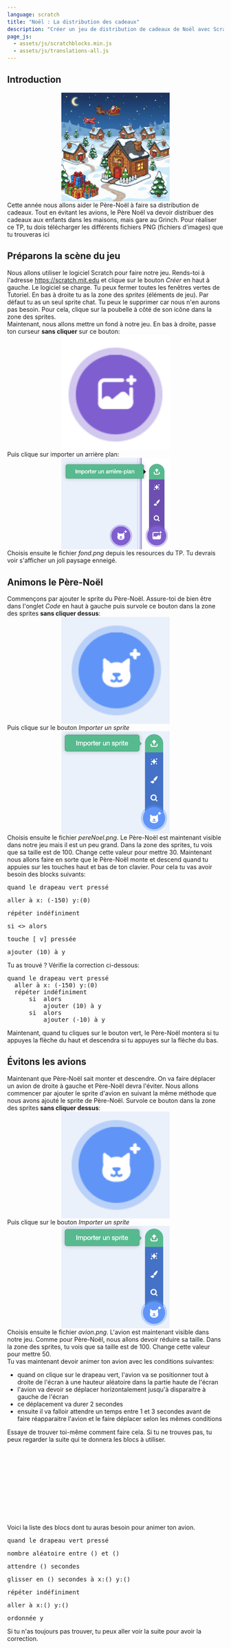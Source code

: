 ```yaml
---
language: scratch
title: "Noël : La distribution des cadeaux"
description: "Créer un jeu de distribution de cadeaux de Noël avec Scratch"
page_js:
  - assets/js/scratchblocks.min.js
  - assets/js/translations-all.js
---
```


## Introduction
<img alt="image de description" src="assets/start.png"  style="display:block; margin: auto; width:50%;">
Cette année nous allons aider le Père-Noël à faire sa distribution de cadeaux. Tout en évitant les avions, le Père Noël va devoir distribuer des cadeaux aux enfants dans les maisons, mais gare au Grinch.
Pour réaliser ce TP, tu dois télécharger les différents fichiers PNG (fichiers d'images) que tu trouveras ici <https://github.com/Kidikod/scratch_tp/tree/main/pereNoel/resources>



## Préparons la scène du jeu
Nous allons utiliser le logiciel Scratch pour faire notre jeu. Rends-toi à l'adresse <https://scratch.mit.edu> et clique sur le bouton _Créer_ en haut à gauche.
Le logiciel se charge. Tu peux fermer toutes les fenêtres vertes de Tutoriel. En bas à droite tu as la zone des _sprites_ (éléments de jeu). Par défaut tu as un seul sprite chat. Tu peux le supprimer car nous n'en aurons pas besoin. Pour cela, clique sur la poubelle à côté de son icône dans la zone des sprites. <br/>
Maintenant, nous allons mettre un fond à notre jeu. En bas à droite, passe ton curseur **sans cliquer** sur ce bouton:
<img alt="background" src="assets/background.png"  style="display:block; margin: auto; width:50%;">
Puis clique sur importer un arrière plan:
<img alt="import background" src="assets/importBackground.png"  style="display:block; margin: auto; width:50%;">
Choisis ensuite le fichier _fond.png_ depuis les resources du TP. Tu devrais voir s'afficher un joli paysage enneigé.

## Animons le Père-Noël 
Commençons par ajouter le sprite du Père-Noël. Assure-toi de bien être dans l'onglet _Code_ en haut à gauche puis survole ce bouton dans la zone des sprites **sans cliquer dessus**:
<img alt="addSprite" src="assets/addSprite.png"  style="display:block; margin: auto; width:50%;">
Puis clique sur le bouton _Importer un sprite_
<img alt="importSprite" src="assets/importSprite.png"  style="display:block; margin: auto; width:50%;">
Choisis ensuite le fichier _pereNoel.png_. Le Père-Noël est maintenant visible dans notre jeu mais il est un peu grand. Dans la zone des sprites, tu vois que sa taille est de 100. Change cette valeur pour mettre 30.
Maintenant nous allons faire en sorte que le Père-Noël monte et descend quand tu appuies sur les touches haut et bas de ton clavier.
Pour cela tu vas avoir besoin des blocks suivants:
<pre class="blocks">
quand le drapeau vert pressé
</pre>
<pre class="blocks">
aller à x: (-150) y:(0)
</pre>
<pre class="blocks">
répéter indéfiniment
</pre>
<pre class="blocks">
si <> alors
</pre>
<pre class="blocks">
touche [ v] pressée
</pre>
<pre class="blocks">
ajouter (10) à y
</pre>

Tu as trouvé ? Vérifie la correction ci-dessous:

<pre class="blocks">
quand le drapeau vert pressé
  aller à x: (-150) y:(0)
  répéter indéfiniment
      si <touche [flèche haut v] pressée ?> alors
          ajouter (10) à y
      si <touche [flèche bas v] pressée ?> alors
          ajouter (-10) à y
</pre>

Maintenant, quand tu cliques sur le bouton vert, le Père-Noël montera si tu appuyes la flèche du haut et descendra si tu appuyes sur la flèche du bas.

## Évitons les avions
Maintenant que Père-Noël sait monter et descendre. On va faire déplacer un avion de droite à gauche et Père-Noël devra l'éviter. 
Nous allons commencer par ajouter le sprite d'avion en suivant la même méthode que nous avons ajouté le sprite de Père-Noël.
Survole ce bouton dans la zone des sprites **sans cliquer dessus**:
<img alt="addSprite" src="assets/addSprite.png"  style="display:block; margin: auto; width:50%;">
Puis clique sur le bouton _Importer un sprite_
<img alt="importSprite" src="assets/importSprite.png"  style="display:block; margin: auto; width:50%;">
Choisis ensuite le fichier _avion.png_. L'avion est maintenant visible dans notre jeu. Comme pour Père-Noël, nous allons devoir réduire sa taille. Dans la zone des sprites, tu vois que sa taille est de 100. Change cette valeur pour mettre 50.
<br/>
Tu vas maintenant devoir animer ton avion avec les conditions suivantes:
* quand on clique sur le drapeau vert, l'avion va se positionner tout à droite de l'écran à une hauteur aléatoire dans la partie haute de l'écran
* l'avion va devoir se déplacer horizontalement jusqu'à disparaitre à gauche de l'écran
* ce déplacement va durer 2 secondes
* ensuite il va falloir attendre un temps entre 1 et 3 secondes avant de faire réapparaitre l'avion et le faire déplacer selon les mêmes conditions

Essaye de trouver toi-même comment faire cela. Si tu ne trouves pas, tu peux regarder la suite qui te donnera les blocs à utiliser.
<br/>
<br/>
<br/>
<br/>
<br/>
<br/>
<br/>
<br/>
<br/>
<br/>
<br/>
<br/>
Voici la liste des blocs dont tu auras besoin pour animer ton avion.

<pre class="blocks">
quand le drapeau vert pressé
</pre>
<pre class="blocks">
nombre aléatoire entre () et ()
</pre>
<pre class="blocks">
attendre () secondes
</pre>
<pre class="blocks">
glisser en () secondes à x:() y:()
</pre>
<pre class="blocks">
répéter indéfiniment
</pre>
<pre class="blocks">
aller à x:() y:()
</pre>
<pre class="blocks">
ordonnée y
</pre>

Si tu n'as toujours pas trouver, tu peux aller voir la suite pour avoir la correction.


<br/>
<br/>
<br/>
<br/>
<br/>
<br/>
<br/>
<br/>
<br/>
<br/>
<br/>
<br/>

Voici une solution pour animer ton avion tel que demandé:

<pre class="blocks">
quand le drapeau vert pressé
  répéter indéfiniment
    aller à x:(300) y:(nombre aléatoire entre (0) et (150))
    glisser en (2) secondes à x:(-300) y:(ordonnée y)
    attendre (nombre aléatoire entre (1) et (3)) secondes
</pre>


## Arrêtons tout quand Père-Noël touche l'avion
Évitez l'avion ne sert pas vraiment à grand chose vu que Père-Noël passe à traver de l'avion. Peux-tu faire en sorte que le jeu s'arrête quand le Père-Noël touche l'avion.
Essaye de trouver sinon continue plus loin pour avoir la liste des blocs à utiliser.
<br/>
<br/>
<br/>
<br/>
<br/>
<br/>
<br/>
<br/>
<br/>
<br/>
<br/>
<br/>
Voici la liste des blocs dont tu auras besoin pour arrêter le jeu quand Père-Noël touche l'avion.

<pre class="blocks">
quand le drapeau vert pressé
</pre>
<pre class="blocks">
stop [tout v]
</pre>
<pre class="blocks">
répéter indéfiniment
</pre>
<pre class="blocks">
si <> alors
</pre>
<pre class="blocks">
<touche le ( v)>
</pre>

Si tu n'as toujours pas trouver, tu peux aller voir la suite pour avoir la correction.


<br/>
<br/>
<br/>
<br/>
<br/>
<br/>
<br/>
<br/>
<br/>
<br/>
<br/>
<br/>
Voici une solution pour pouvoir arrêter le jeu quand Père-Noël touche l'avion. Depuis le sprite avion, ajoute les blocs suivants:

<pre class="blocks">
quand le drapeau vert pressé
  répéter indéfiniment
    si <touche le (pereNoel v)> alors
      stop [tout v]
</pre>

## Animons la maison
Dans les airs les avions passent. Mais au sol ? Nous allons mettre des maisons. Ajoute le sprite de maison de la même manière que tu as ajouté les sprites du Père-Noël et de l'avion à partir du fichier _maison.png_.
Survole ce bouton dans la zone des sprites **sans cliquer dessus**:
<img alt="addSprite" src="assets/addSprite.png"  style="display:block; margin: auto; width:50%;">
Puis clique sur le bouton _Importer un sprite_
<img alt="importSprite" src="assets/importSprite.png"  style="display:block; margin: auto; width:50%;">
Choisis ensuite le fichier _maison.png_.
Change ensuite la taille de la maison pour qu'elle soit de 50.
En t'inspirant de ce qui a été fait pour l'avion, essaye de faire déplacer la maison de la manière suivante:
* La maison commence son mouvement en bas à droite de l'écran
* la maison se déplace horizontalement vers la gauche
* elle arrive en 4 secondes à gauche de l'écran
* au bout d'une seconde, elle réapparait à droite de l'écran et recommence son mouvement
* si l'avion touche la maison, le jeu s'arrête

Les blocs vont être similaire à ceux utilisés par l'avion. __Attention à bien sélectionner le sprite de la maison quand tu ajoutes tes blocs__.


<br/>
<br/>
<br/>
<br/>
<br/>
<br/>
<br/>
<br/>
<br/>
<br/>
<br/>
<br/>

Voici une solution pour animer ta maison tel que demandé:

<pre class="blocks">
quand le drapeau vert pressé
  répéter indéfiniment
    aller à x:(300) y:(-110)
    glisser en (4) secondes à x:(-310) y:(-110)
    attendre (1) secondes
</pre>

Et voici le bloc à ajouter pour faire arrêter le jeu quand l'avion touche la maison

<pre class="blocks">
quand le drapeau vert pressé
  répéter indéfiniment
    si <touche le (pereNoel v)> alors
      stop [tout v]
</pre>

## Changeons le type de maison
Au soir de Noël, on peut trouver plusieurs types de maison. Des maisons vides, car les enfants sont allés passer Noël en famille. On en déduit qu'il y aussi des maisons avec des enfants. Malheureusement, le Grinch est aussi de la partie. Dans certaines maison nous trouverons aussi le Grinch. Nous allons revoir notre sprite de maison pour qu'il affiche aléatoirement des maisons vides, des maisons avec des enfants ou des maisons avec le Grinch. Commençons par modifier notre sprite maison pour qu'il puisse gérer ces différents types de maison. Après avoir sélectionné le sprite _maison_, clique sur l'onglet _Costumes_ en haut à gauche. Pour le moment, ton sprite ne contient qu'un seul costume _maison_. Survole **sans cliquer** l'image qui se trouve en bas à gauche:
<img alt="addSprite" src="assets/addSprite.png"  style="display:block; margin: auto; width:50%;">
Puis clique sur le bouton _Importer un costume_
<img alt="importCostum" src="assets/importCostum.png"  style="display:block; margin: auto; width:50%;">
Choisi le fichier _enfants.png_ puis réimporte un autre costume de la même manière pour ajouter le fichier _grinch.png_.
Ton sprite à maintenant 3 costumes:
* maison
* enfants
* grinch

Nous allons maintenant créer une variable. Sélectionne l'onglet _Code_ du sprite _maison_. Dans la section _Variables_ à gauche, clique sur _Créer un variable_ et crée une variable que tu peux nommer _costumeMaison_. **Assure-toi que cette variable soit disponible pour tous les sprites** (tu en auras besoin plus tard).
Maintenant, à l'aide de cette variable, tu vas reprendre le bloc de code qui gère le mouvement de la maison pour ajouter la fonctionalité suivante
**avant d'afficher la maison à droite, elle doit basculer sur un costume aléatoire parmis les 3 disponibles**.

Essaye de trouver par toi-même, les blocs à utiliser te sont présentés plus loin.
<br/>
<br/>
<br/>
<br/>
<br/>
<br/>
<br/>
<br/>
<br/>
<br/>
<br/>
<br/>
Voici la liste des blocs dont tu auras besoin pour changer le type de la maison.

<pre class="blocks">
nombre aléatoire entre () et ()
</pre>
<pre class="blocks">
(costumeMaison)
</pre>
<pre class="blocks">
mettre [ v] à ()
</pre>
<pre class="blocks">
si <> alors
</pre>
<pre class="blocks">
basculer sur le costume [ v]
</pre>
<pre class="blocks">
<()=()>
</pre>
Encore un indice, tu peux utiliser la valeur de la variable _costumeMaison_ pour savoir quel costume sélectionner.

Si tu ne trouves pas, une proposition de solution t'es donnée plus loin.
<br/>
<br/>
<br/>
<br/>
<br/>
<br/>
<br/>
<br/>
<br/>
<br/>
<br/>
<br/>
Voici une proposition de solution:
<pre class="blocks">
quand le drapeau vert pressé
  répéter indéfiniment
    mettre [costumeMaison v] à (nombre aléatoire entre (1) et (3))
    aller à x:(300) y:(-110)
    si <(costumeMaison)=(1)> alors
      basculer sur le costume [maison v]
    fin
    si <(costumeMaison)=(2)> alors
      basculer sur le costume [enfants v]
    fin
    si <(costumeMaison)=(3)> alors
      basculer sur le costume [grinch v]
    fin
    glisser en (4) secondes à x:(-310) y:(-110)
    attendre (1) secondes
</pre>

## Distribuons les cadeaux
Bon, on a maintenant un Père-Noël qui évite les avions et les maisons. Mais ce serait bien qu'il distribue les cadeaux notre Père-Noël non ? Pour cela nous allons créer un autre sprite _cadeau_. Pour cela, importe le fichier _cadeau.png_ de la même manière que tu as importé les autres sprites. 
Ensuite, le but va être d'animer le lancer de cadeau. On veut le cadeau soit animé de la manière suivante:
* le déplacement de cadeau doit se déclencher quand on appuie sur la touche espace
* le mouvement du cadeau part du Père-Noël
* le cadeau se déplace verticalement en 1 seconde jusqu'au sol
* le cadeau disparait quand il a fini son mouvement
Essaye de trouver comment animer ce mouvement. Si tu es bloqué(e), tu peux aller voir plus loin la liste des blocs à utiliser.
<br/>
<br/>
<br/>
<br/>
<br/>
<br/>
<br/>
<br/>
<br/>
<br/>
<br/>
<br/>
Voici les blocs dont tu auras besoin pour animer ton cadeau:
<pre class="blocks">
montrer
</pre>
<pre class="blocks">
cacher
</pre>
<pre class="blocks">
glisser en () secondes à x:() y:()
</pre>
<pre class="blocks">
aller à ( v)
</pre>
<pre class="blocks">
Quand la touche [ v] est pressée
</pre>
<pre class="blocks">
abscisse x
</pre>
Si tu ne trouves pas, tu peux aller voir la correction plus loin.
<br/>
<br/>
<br/>
<br/>
<br/>
<br/>
<br/>
<br/>
<br/>
<br/>
<br/>
<br/>
Voici une correction pour résoudre ce problème:
<pre class="blocks">
Quand la touche [espace v] est pressée
  aller à [pereNoel v]
  montrer
  glisser en (1) secondes à x:(abscisse x) y:(-200)
  cacher
</pre>

## Comptons les points
Maintenant ce serait bien de compter les points. Nous allons pour cela créer une nouvelle variable _score_. Dès qu'un cadeau est laché, le score pourra évoluer en fonction de là où il tombera. Voici les règles du score:
* si un cadeau touche une maison, il est aussitôt caché (il a été déposé dans la maison)
* un cadeau qui tombe par terre ne rapporte pas de points
* un cadeau qui est déposé dans une maison vide ne rapporte pas de points
* un cadeau qui est déposé dans une maison avec des enfants rapporte 10 points
* un cadeau qui est déposé dans une maison habitée par le Grinch remet le score à zéro
À toi de jouer !!! Si tu ne trouves pas, tu peux aller voir la liste des blocs à utiliser pour réaliser cette partie.

<br/>
<br/>
<br/>
<br/>
<br/>
<br/>
<br/>
<br/>
<br/>
<br/>
<br/>
<br/>
Voici la liste des blocs qui te seront utiles:
<pre class="blocks">
cacher
</pre>
<pre class="blocks">
quand le drapeau vert pressé
</pre>
<pre class="blocks">
(costumeMaison)
</pre>
<pre class="blocks">
si <> alors
</pre>
<pre class="blocks">
répéter indéfiniment
</pre>
<pre class="blocks">
mettre [ v] à ()
</pre>
<pre class="blocks">
<touche le ( v) ?>
</pre>
<pre class="blocks">
ajouter () à [ v]
</pre>
<pre class="blocks">
<()=()>
</pre>
Tu trouveras la solution un peu plus loin au cas où tu es bloqué(e)
<br/>
<br/>
<br/>
<br/>
<br/>
<br/>
<br/>
<br/>
<br/>
<br/>
<br/>
<br/>
Voici une solution pour mettre en place le comptage des points:
<pre class="blocks">
quand le drapeau vert pressé
  mettre [score v] à (0)
  répéter indéfiniment
  si <touche le (maison v) ?> alors
    cacher
    si <(costumeMaison)=(2)> alors
      ajouter (10) à [score v]
	fin
    si <(costumeMaison)=(3)> alors
      mettre [score v] à (0)
</pre>

## Limitons le nombre de cadeaux
Afin d'ajouter une condition de fin, nous allons limiter le nombre de cadeau. Disons que Père-Noël a 10 cadeaux à distribuer. Comment modifierais-tu le sprite _cadeau_ pour faire en sorte que le jeu s'arrête une fois que 10 cadeaux ont été distribués ? Tu trouveras plus bas la liste des blocs à ajouter au cas où tu es bloqué(e).
<br/>
<br/>
<br/>
<br/>
<br/>
<br/>
<br/>
<br/>
<br/>
<br/>
<br/>
<br/>
Il te faudra avant tout créer une nouvelle variable _nombreCadeaux_ qui te permettra de compter les cadeaux déposés.
Tu auras ensuite besoin des blocs suivants:
<pre class="blocks">
mettre [ v] à ()
</pre>
<pre class="blocks">
ajouter () à [ v]
</pre>
<pre class="blocks">
(nombreCadeaux)
</pre>
<pre class="blocks">
si <> alors
</pre>
<pre class="blocks">
<()=()>
</pre>
<pre class="blocks">
stop [tout v]
</pre>
Une solution t'es proposée plus loin si tu es bloqué(e).
<br/>
<br/>
<br/>
<br/>
<br/>
<br/>
<br/>
<br/>
<br/>
<br/>
<br/>
<br/>
Voici les deux blocs du sprite _cadeau_ modifiés pour pouvoir gérer la limitation du nombre de cadeaux:
<pre class="blocks">
Quand la touche [espace v] est pressée
  ajouter (1) à [nombreCadeaux v]
  aller à [pereNoel v]
  montrer
  glisser en (1) secondes à x:(abscisse x) y:(-200)
  cacher
  si <(nombreCadeaux)=(10)> alors
    stop [tout v]
</pre>

<pre class="blocks">
quand le drapeau vert pressé
  mettre [score v] à (0)
  mettre [nombreCadeaux v] à (0)
  répéter indéfiniment
  si <touche le (maison v) ?> alors
    cacher
    si <(costumeMaison)=(2)> alors
      ajouter (10) à [score v]
	fin
    si <(costumeMaison)=(3)> alors
      mettre [score v] à (0)
</pre>

## Pour aller plus loin
Voilà, le TP principal est terminé. À toi d'améliorer le jeu à ta convenance.
Si tu veux quelques idées d'amélioration, en voici quelques-unes:
* ajoute un mouvement avant-arrière à Père-Noël pour lui permettre des lancers plus précis
* affiche plus d'une seule maison à la fois pour augmenter la difficulté du jeu
* retire des points pour chaque maison avec enfant qui n'a pas reçu de cadeau

<script>
scratchblocks.renderMatching('pre.blocks', {
  style: 'scratch3',
  languages: ['fr'],
  scale: 1,
});
scratchblocks.renderMatching("code.b", {
  inline: true,
  style: 'scratch3',
  languages: ['fr'],
  scale: 0.75,
});
</script>